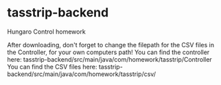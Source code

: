 # tasstrip-backend
Hungaro Control homework

After downloading, don't forget to change the filepath for the CSV files in the Controller, for your own computers path!
You can find the controller here: 
tasstrip-backend/src/main/java/com/homework/tasstrip/Controller
You can find the CSV files here: 
tasstrip-backend/src/main/java/com/homework/tasstrip/csv/
